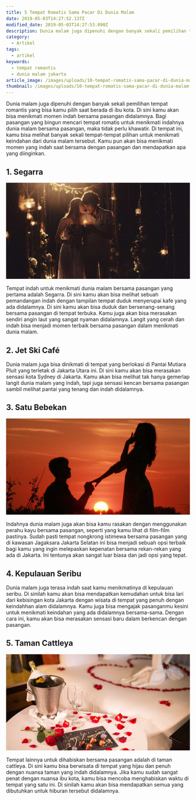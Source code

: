 ```yaml
---
title: 5 Tempat Romatis Sama Pacar Di Dunia Malam
date: 2019-05-03T14:27:52.137Z
modified_date: 2019-05-03T14:27:53.090Z
description: Dunia malam juga dipenuhi dengan banyak sekali pemilihan tempat romantis yang bisa kamu pilih saat berada di ibu kota.
category:
  - Artikel
tags:
  - artikel
keywords:
  - tempat romantis
  - dunia malam jakarta
article_image: /images/uploads/10-tempat-romatis-sama-pacar-di-dunia-malam-3.jpg
thumbnail: /images/uploads/10-tempat-romatis-sama-pacar-di-dunia-malam-2-thumb.jpg
---
```

Dunia malam juga dipenuhi dengan banyak sekali pemilihan tempat romantis yang bisa kamu pilih saat berada di ibu kota. Di sini kamu akan bisa menikmati momen indah bersama pasangan didalamnya. Bagi pasangan yang bingun mencari tempat romatis untuk menikmati indahnya dunia malam bersama pasangan, maka tidak perlu khawatir. Di tempat ini, kamu bisa melihat banyak sekali tempat-tempat pilihan untuk menikmati keindahan dari dunia malam tersebut. Kamu pun akan bisa menikmati momen yang indah saat bersama dengan pasangan dan mendapatkan apa yang diinginkan.



## 1. Segarra

![5 Tempat Romatis Sama Pacar Di Dunia Malam](/images/uploads/10-tempat-romatis-sama-pacar-di-dunia-malam-3.jpg)

Tempat indah untuk menikmati dunia malam bersama pasangan yang pertama adalah Segarra. Di sini kamu akan bisa melihat sebuah pemandangan indah dengan tampilan tempat duduk menyerupai kafe yang ada didalamnya. Di sini kamu akan bisa duduk dan bersenang-senang bersama pasangan di tempat terbuka. Kamu juga akan bisa merasakan sendiri angin laut yang sangat nyaman didalamnya. Langit yang cerah dan indah bisa menjadi momen terbaik bersama pasangan dalam menikmati dunia malam.



## 2. Jet Ski Café

Dunia malam juga bisa dinikmati di tempat yang berlokasi di Pantai Mutiara Pluit yang terletak di Jakarta Utara ini. Di sini kamu akan bisa merasakan sensasi kota Sydney di Jakarta. Kamu akan bisa melihat tak hanya gemerlap langit dunia malam yang indah, tapi juga sensasi kencan bersama pasangan sambil melihat pantai yang tenang dan indah didalamnya.



## 3. Satu Bebekan

![5 Tempat Romatis Sama Pacar Di Dunia Malam](/images/uploads/10-tempat-romatis-sama-pacar-di-dunia-malam-2.jpg)

Indahnya dunia malam juga akan bisa kamu rasakan dengan menggunakan perahu kayu bersama pasangan, seperti yang kamu lihat di film-film pastinya. Sudah pasti tempat nongkrong istimewa bersama pasangan yang di kawasan Jagaksara Jakarta Selatan ini bisa menjadi sebuah opsi terbaik bagi kamu yang ingin melepaskan kepenatan bersama rekan-rekan yang ada di Jakarta. Ini tentunya akan sangat luar biasa dan jadi opsi yang tepat.



## 4. Kepulauan Seribu

Dunia malam juga terasa indah saat kamu menikmatinya di kepulauan seribu. Di sinilah kamu akan bisa mendapatkan kemudahan untuk bisa lari dari kebisingan kota Jakarta dengan wisata di tempat yang penuh dengan keindahhan alam didalamnya. Kamu juga bisa mengajak pasanganmu kesini untuk menikmati keindahan yang ada didalamnya bersama-sama. Dengan cara ini, kamu akan bisa merasakan sensasi baru dalam berkencan dengan pasangan.



## 5. Taman Cattleya

![5 Tempat Romatis Sama Pacar Di Dunia Malam](/images/uploads/10-tempat-romatis-sama-pacar-di-dunia-malam-1.jpg)

Tempat lainnya untuk dihabiskan bersama pasangan adalah di taman cattleya. Di sini kamu bisa berwisata di tempat yang hijau dan penuh dengan nuansa taman yang indah didalamnya. Jika kamu sudah sangat penat dengan nuansa ibu kota, kamu bisa mencoba menghabiskan waktu di tempat yang satu ini. Di sinilah kamu akan bisa mendapatkan semua yang dibutuhkan untuk hiburan tersebut didalamnya.

